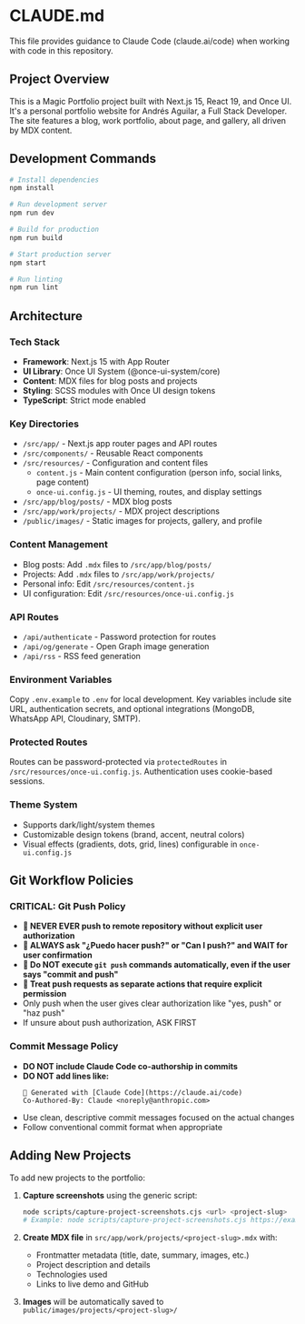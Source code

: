# CLAUDE.md

This file provides guidance to Claude Code (claude.ai/code) when working with code in this repository.

## Project Overview

This is a Magic Portfolio project built with Next.js 15, React 19, and Once UI. It's a personal portfolio website for Andrés Aguilar, a Full Stack Developer. The site features a blog, work portfolio, about page, and gallery, all driven by MDX content.

## Development Commands

```bash
# Install dependencies
npm install

# Run development server
npm run dev

# Build for production
npm run build

# Start production server
npm start

# Run linting
npm run lint
```

## Architecture

### Tech Stack
- **Framework**: Next.js 15 with App Router
- **UI Library**: Once UI System (@once-ui-system/core)
- **Content**: MDX files for blog posts and projects
- **Styling**: SCSS modules with Once UI design tokens
- **TypeScript**: Strict mode enabled

### Key Directories
- `/src/app/` - Next.js app router pages and API routes
- `/src/components/` - Reusable React components
- `/src/resources/` - Configuration and content files
  - `content.js` - Main content configuration (person info, social links, page content)
  - `once-ui.config.js` - UI theming, routes, and display settings
- `/src/app/blog/posts/` - MDX blog posts
- `/src/app/work/projects/` - MDX project descriptions
- `/public/images/` - Static images for projects, gallery, and profile

### Content Management
- Blog posts: Add `.mdx` files to `/src/app/blog/posts/`
- Projects: Add `.mdx` files to `/src/app/work/projects/`
- Personal info: Edit `/src/resources/content.js`
- UI configuration: Edit `/src/resources/once-ui.config.js`

### API Routes
- `/api/authenticate` - Password protection for routes
- `/api/og/generate` - Open Graph image generation
- `/api/rss` - RSS feed generation

### Environment Variables
Copy `.env.example` to `.env` for local development. Key variables include site URL, authentication secrets, and optional integrations (MongoDB, WhatsApp API, Cloudinary, SMTP).

### Protected Routes
Routes can be password-protected via `protectedRoutes` in `/src/resources/once-ui.config.js`. Authentication uses cookie-based sessions.

### Theme System
- Supports dark/light/system themes
- Customizable design tokens (brand, accent, neutral colors)
- Visual effects (gradients, dots, grid, lines) configurable in `once-ui.config.js`

## Git Workflow Policies

### **CRITICAL: Git Push Policy**
- **🚨 NEVER EVER push to remote repository without explicit user authorization**
- **🚨 ALWAYS ask "¿Puedo hacer push?" or "Can I push?" and WAIT for user confirmation**
- **🚨 Do NOT execute `git push` commands automatically, even if the user says "commit and push"**
- **🚨 Treat push requests as separate actions that require explicit permission**
- Only push when the user gives clear authorization like "yes, push" or "haz push"
- If unsure about push authorization, ASK FIRST

### **Commit Message Policy**  
- **DO NOT include Claude Code co-authorship in commits**
- **DO NOT add lines like:**
  ```
  🤖 Generated with [Claude Code](https://claude.ai/code)
  Co-Authored-By: Claude <noreply@anthropic.com>
  ```
- Use clean, descriptive commit messages focused on the actual changes
- Follow conventional commit format when appropriate

## Adding New Projects

To add new projects to the portfolio:

1. **Capture screenshots** using the generic script:
   ```bash
   node scripts/capture-project-screenshots.cjs <url> <project-slug>
   # Example: node scripts/capture-project-screenshots.cjs https://example.com my-project
   ```

2. **Create MDX file** in `src/app/work/projects/<project-slug>.mdx` with:
   - Frontmatter metadata (title, date, summary, images, etc.)
   - Project description and details
   - Technologies used
   - Links to live demo and GitHub

3. **Images** will be automatically saved to `public/images/projects/<project-slug>/`